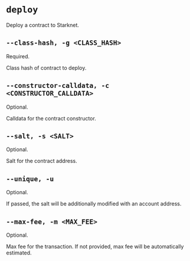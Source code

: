# `deploy`
Deploy a contract to Starknet.

## `--class-hash, -g <CLASS_HASH>`
Required.

Class hash of contract to deploy.

## `--constructor-calldata, -c <CONSTRUCTOR_CALLDATA>`
Optional.

Calldata for the contract constructor.

## `--salt, -s <SALT>`
Optional.

Salt for the contract address.

## `--unique, -u`
Optional.

If passed, the salt will be additionally modified with an account address.

## `--max-fee, -m <MAX_FEE>`
Optional.

Max fee for the transaction. If not provided, max fee will be automatically estimated.
